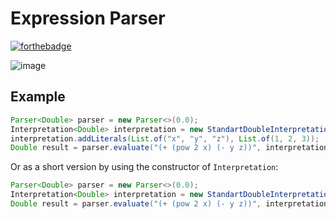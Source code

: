 # Expression Parser

[![forthebadge](http://forthebadge.com/images/badges/built-with-love.svg)](http://forthebadge.com)

![image](https://user-images.githubusercontent.com/46029684/193451514-bc5c0f70-8ed6-4007-9edd-745122ddf476.png)



## Example

```java
Parser<Double> parser = new Parser<>(0.0);
Interpretation<Double> interpretation = new StandartDoubleInterpretation();
interpretation.addLiterals(List.of("x", "y", "z"), List.of(1, 2, 3));
Double result = parser.evaluate("(+ (pow 2 x) (- y z))", interpretation);
```

Or as a short version by using the constructor of `Interpretation`:

```java
Parser<Double> parser = new Parser<>(0.0);
Interpretation<Double> interpretation = new StandartDoubleInterpretation(List.of("x", "y", "z"), List.of(1, 2, 3));
Double result = parser.evaluate("(+ (pow 2 x) (- y z))", interpretation);
```

